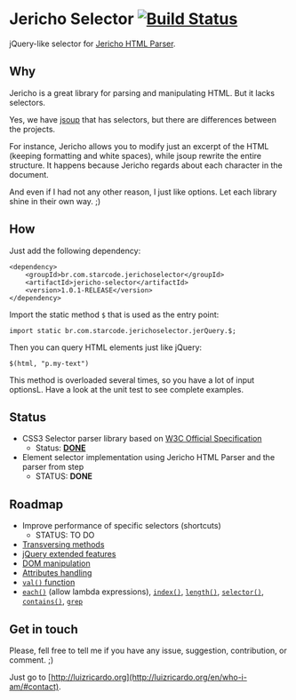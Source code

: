 Jericho Selector  [![Build Status](https://travis-ci.org/utluiz/parCSSer.svg?branch=master)](https://travis-ci.org/utluiz/jericho-selector)
================

jQuery-like selector for [Jericho HTML Parser][1].

## Why

Jericho is a great library for parsing and manipulating HTML. But it lacks selectors.

Yes, we have [jsoup][2] that has selectors, but there are differences between the projects.

For instance, Jericho allows you to modify just an excerpt of the HTML (keeping formatting and white spaces), while jsoup rewrite the entire structure. It happens because Jericho regards about each character in the document.

And even if I had not any other reason, I just like options. Let each library shine in their own way. ;)

## How 

Just add the following dependency:

	<dependency>
		<groupId>br.com.starcode.jerichoselector</groupId>
		<artifactId>jericho-selector</artifactId>
		<version>1.0.1-RELEASE</version>
	</dependency>
	
Import the static method `$` that is used as the entry point:

	import static br.com.starcode.jerichoselector.jerQuery.$;
	
Then you can query HTML elements just like jQuery:

	$(html, "p.my-text")
	
This method is overloaded several times, so you have a lot of input optionsL. Have a look at the unit test to see complete examples.

## Status

- CSS3 Selector parser library based on [W3C Official Specification][3]
	- Status: [**DONE**][5]
- Element selector implementation using Jericho HTML Parser and the parser from step
    - STATUS: **DONE**
    
## Roadmap

- Improve performance of specific selectors (shortcuts)
    - STATUS: TO DO
- [Transversing methods][9]
- [jQuery extended features][4]
- [DOM manipulation][6]
- [Attributes handling][7]
- [`val()` function][8]
- [`each()`](http://api.jquery.com/each/)  (allow lambda expressions), [`index()`](http://api.jquery.com/index/), [`length()`](http://api.jquery.com/length/), [`selector()`](http://api.jquery.com/selector/), [`contains()`](http://api.jquery.com/jQuery.contains/), [`grep`](http://api.jquery.com/jQuery.grep/)
    
## Get in touch

Please, fell free to tell me if you have any issue, suggestion, contribution, or comment. ;)

Just go to [http://luizricardo.org](http://luizricardo.org/en/who-i-am/#contact).

  [1]: http://jericho.htmlparser.net
  [2]: http://jsoup.org/
  [3]: http://www.w3.org/TR/css3-selectors/
  [4]: http://api.jquery.com/category/selectors/jquery-selector-extensions/
  [5]: https://github.com/utluiz/parCSSer
  [6]: http://api.jquery.com/category/manipulation/
  [7]: http://api.jquery.com/category/attributes/
  [8]: http://api.jquery.com/val/
  [9]: http://api.jquery.com/category/traversing/